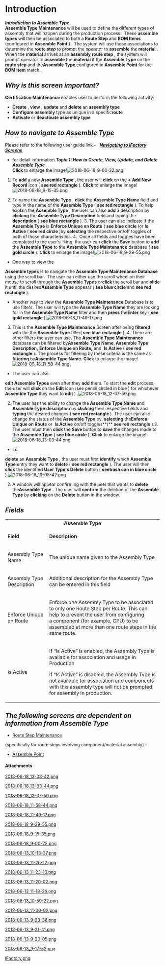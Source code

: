 # Introduction

***Introduction to Assemble Type***  
**Assemble Type Maintenance** 
will be used to define the different types of assembly that will happen during the production process.  These **assemble types** will then be associated to both a **Route Step** and **BOM Items** (configured in **Assemble Point** ).  The system will use these associations to determine the **route step** to prompt the operator to **assemble** the **material** . When the **material** arrives at an **assembly route step** , the system will prompt operator to **assemble** the **material** if the **Assemble Type** on the **route step** and the**Assemble Type** configured in **Assemble Point** for the **BOM Item** match.

## ***Why is this screen important?***  


**Certification Maintenance** 
enables user to perform the following activity:
- **Create**
, **view** , **update** and **delete**  an **assembly type** 
- **Configure**
**assembly** type as unique in a specific**route** 
- **Activate**
or **deactivate assembly type** 

## ***How to navigate to Assemble Type***  



Please refer to the following user guide link -  
***[Navigating to iFactory Screens](/iFactory-JGP-MES/iFactory-JGP-MES-Home/iFactory-JGP-MS/CONTENT/Menu-Navigation/User-Guide-%2D-Navigating-to-iFactory-Groups-and-Screens.md)***  
- for detail information
***Topic 1: How to Create, View, Update, and Delete Assemble Type***  
**Click** 
to enlarge the image!![2018-06-18_9-00-22.png](/.attachments/29920330.png)


1. To 
**add** a new **Assemble Type** , the user will **click** on the **+** **Add New Record** icon (
**see red rectangle** ).
**Click** 
to enlarge the image!![2018-06-18_9-15-35.png](/.attachments/29920329.png)


2. To name the 
**Assemble Type** , **click** the **Assemble Type Name** field and type in the name of the **Assemble Type** (
**see red rectangle** ). To help explain the **Assemble Type** , the user can also **add** a description by **clicking** the **Assemble Type Description** field and typing the **description** (
**see blue rectangle** ). 3. The user can also indicate if the 
**Assemble Type** is **Enforce Unique on Route** (
**see blue circle** )or **Is Active** (
**see red circle** )by **selecting**  the respective on/off toggles of both of those characteristics. 4.  Once all fields and toggles have been completed to the user's liking, the user can 
**click** the **Save**  button to **add** the **Assemble Type** to the **Assemble Type Maintenance** database (
**see gold circle** ). **Click** 
to enlarge the image!![2018-06-18_9-29-55.png](/.attachments/29920328.png)



- One way to view the

**Assemble types** is to navigate the **Assemble Type Maintenance Database** using the scroll bar.  The user can either use the scroll wheel on their mouse to scroll through the **Assemble Types**  or**click**  the scroll bar and **slide** it until the desired**Assemble Type**  appears (
**see blue circle** and **see red rectangle** 
).

- Another way to view the
**Assemble Type Maintenance** Database is to use filters. The user will type the **Assemble Type Name** they are looking for in the **Assemble Type Name** filter and then **press**  the**Enter**  key (
**see gold rectangle** ).![2018-06-18_11-49-17.png](/.attachments/29920327.png)


3. This is the 
**Assemble Type Maintenance** Screen after being **filtered** with the the **Assemble Type** filter(
**see blue rectangle** ). 4. There are other filters the user can use. The 
**Assemble Type Maintenance** database can be filtered by**Assemble Type Name, Assemble Type Description,** **Enforce Unique on Route,** and 
**Is Active**  (
**see red rectangle** )**.**  The process for filtering by these criteria is the same as **filtering** by**Assemble Type Name.** **Click** 
to enlarge the image!![2018-06-18_11-58-44.png](/.attachments/29920326.png)



- The user can also

**edit Assemble Types** even after they **add**  them. To start the **edit** process, the user will **click** on the **Edit** icon (see pencil circled in blue
) for whichever **Assemble Type** they want to **edit** )
.![2018-06-18_12-07-50.png](/.attachments/29920325.png)


2. The user has the ability to change the 
**Assemble Type Name** and **Assemble** **Type** **description** by **clicking** their respective fields and **typing** the desired changes (
**see red rectangle** ). The user can also change the status of the **Assemble Type** by 
**selecting** the**Enforce Unique on Route** or 
**Is Active**  on/off toggles**(** 
**see red rectangle** ).3. The user must then 
**click** the **Save**  button to **save** the changes made to the **Assemble Type** (
**see blue circle** ).
**Click** 
to enlarge the image!![2018-06-18_13-03-44.png](/.attachments/29920324.png)



- To

**delete** an **Assemble Type** , the user must first **identify** which **Assemble Type** entry they want to **delete** (
**see red rectangle** ). The user will then **click** the identified **User Type's Delete** button (
**seetrash can in blue circle** ).![2018-06-18_13-08-42.png](/.attachments/29920323.png)


2. A window will appear confirming with the user that wants to 
**delete** the**Assemble Type** . The user will **confirm** the deletion of the **Assemble Type** by **clicking** on the **Delete**  button in the window. 

## ***Fields***  



<table class="confluenceTable"><colgroup><col /><col /></colgroup><tbody><tr><td style="text-align: center;" colspan="2" class="confluenceTd"><strong>Assemble Type</strong></td></tr><tr><td class="highlight-grey confluenceTd" data-highlight-colour="grey"><p><strong>Field</strong></p></td><td class="highlight-grey confluenceTd" data-highlight-colour="grey"><p><strong>Description</strong></p></td></tr><tr><td class="confluenceTd"><p>Assembly Type Name</p></td><td class="confluenceTd"><p>The unique name given to the Assembly Type</p></td></tr><tr><td class="confluenceTd"><p>Assembly Type Description</p></td><td class="confluenceTd"><p>Additional description for the Assembly Type can be entered in this field</p></td></tr><tr><td class="confluenceTd"><p>Enforce Unique on Route</p></td><td class="confluenceTd"><p>Enforce one Assembly Type to be associated to only one Route Step per Route. This can help to prevent the user from configuring<br />a component (for example, CPU) to be assembled at more than one route steps in the same route.</p></td></tr><tr><td class="confluenceTd"><p>Is Active</p></td><td class="confluenceTd"><p>If “Is Active” is enabled, the Assembly Type is available for association and usage in Production</p><p>If “Is Active” is disabled, the Assembly Type is not available for association and components with this assembly type will not be prompted <br />for assembly in production.</p></td></tr></tbody></table>







## ***The following screens are dependent on information from Assemble Type***  




- [Route Step Maintenance ](/iFactory-JGP-MES/iFactory-JGP-MES-Home/iFactory-JGP-MS/CONTENT/Report/Route-Step-Reporting-Name.md)

(specifically for route steps involving component/material assembly) - 
- [Assemble Point](/iFactory-JGP-MES/iFactory-JGP-MES-Home/iFactory-JGP-MS/CONTENT/General-Production/Assemble-Point/User-Guide-%2D-Assemble-Point.md)




#### Attachments

[2018-06-18_13-08-42.png](/.attachments/29920323.png)
[2018-06-18_13-03-44.png](/.attachments/29920324.png)
[2018-06-18_12-07-50.png](/.attachments/29920325.png)
[2018-06-18_11-58-44.png](/.attachments/29920326.png)
[2018-06-18_11-49-17.png](/.attachments/29920327.png)
[2018-06-18_9-29-55.png](/.attachments/29920328.png)
[2018-06-18_9-15-35.png](/.attachments/29920329.png)
[2018-06-18_9-00-22.png](/.attachments/29920330.png)
[2018-06-13_10-13-37.png](/.attachments/29920331.png)
[2018-06-13_11-26-12.png](/.attachments/29920332.png)
[2018-06-13_11-23-16.png](/.attachments/29920333.png)
[2018-06-13_11-20-02.png](/.attachments/29920334.png)
[2018-06-13_11-18-24.png](/.attachments/29920335.png)
[2018-06-13_10-59-22.png](/.attachments/29920336.png)
[2018-06-13_11-00-02.png](/.attachments/29920337.png)
[2018-06-13_9-23-36.png](/.attachments/29920338.png)
[2018-06-13_9-21-41.png](/.attachments/29920339.png)
[2018-06-13_9-20-05.png](/.attachments/29920340.png)
[2018-06-13_9-17-52.png](/.attachments/29920341.png)
[iFactory.png](/.attachments/29920342.png)
